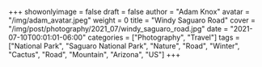 +++
showonlyimage = false
draft = false
author = "Adam Knox"
avatar = "/img/adam_avatar.jpeg"
weight = 0
title = "Windy Saguaro Road"
cover = "/img/post/photography/2021_07/windy_saguaro_road.jpg"
date = "2021-07-10T00:01:01-06:00"
categories = ["Photography", "Travel"]
tags = ["National Park", "Saguaro National Park", "Nature", "Road", "Winter", "Cactus", "Road", "Mountain", "Arizona", "US"]
+++
<!--more-->
